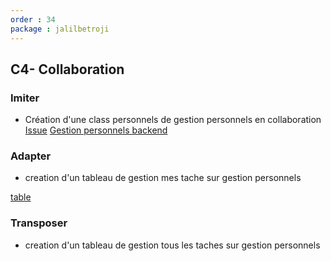 ```yaml
---
order : 34
package : jalilbetroji
---
```


## C4- Collaboration

### Imiter

- Création d'une class personnels de gestion personnels en collaboration
[Issue](https://github.com/solicoders/gestion-personnels/issues/72)
[Gestion personnels backend](https://github.com/solicoders/gestion-personnels/tree/66-prisedeservice_personnelsbackend)

### Adapter

- creation d'un tableau de gestion mes tache sur gestion personnels

[table](https://github.com/orgs/solicoders/projects/13/views/1)

### Transposer

- creation d'un tableau de gestion tous les taches sur gestion personnels
